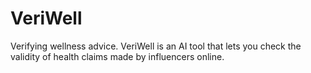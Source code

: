 # VeriWell
Verifying wellness advice. VeriWell is an AI tool that lets you check the validity of health claims made by influencers online.
